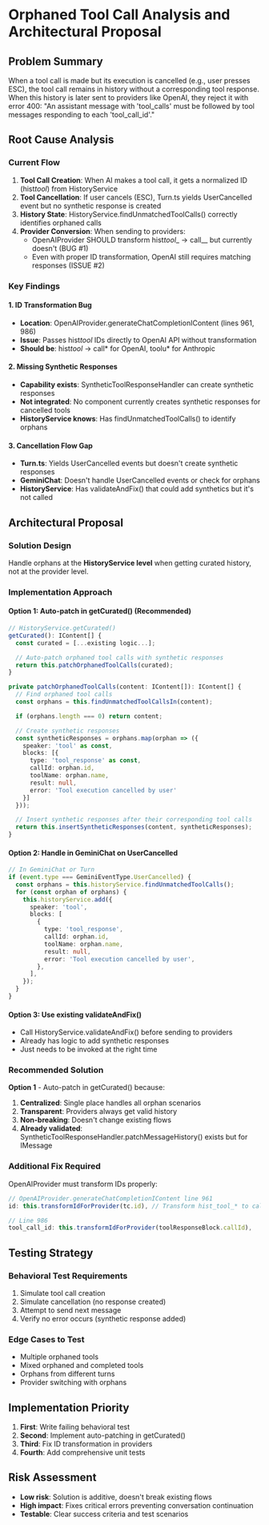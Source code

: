 # Orphaned Tool Call Analysis and Architectural Proposal

## Problem Summary

When a tool call is made but its execution is cancelled (e.g., user presses ESC), the tool call remains in history without a corresponding tool response. When this history is later sent to providers like OpenAI, they reject it with error 400: "An assistant message with 'tool_calls' must be followed by tool messages responding to each 'tool_call_id'."

## Root Cause Analysis

### Current Flow

1. **Tool Call Creation**: When AI makes a tool call, it gets a normalized ID (hist*tool*<uuid>) from HistoryService
2. **Tool Cancellation**: If user cancels (ESC), Turn.ts yields UserCancelled event but no synthetic response is created
3. **History State**: HistoryService.findUnmatchedToolCalls() correctly identifies orphaned calls
4. **Provider Conversion**: When sending to providers:
   - OpenAIProvider SHOULD transform hist*tool*\_ → call\_\_ but currently doesn't (BUG #1)
   - Even with proper ID transformation, OpenAI still requires matching responses (ISSUE #2)

### Key Findings

#### 1. ID Transformation Bug

- **Location**: OpenAIProvider.generateChatCompletionIContent (lines 961, 986)
- **Issue**: Passes hist*tool* IDs directly to OpenAI API without transformation
- **Should be**: hist*tool*<x> → call*<x> for OpenAI, toolu*<x> for Anthropic

#### 2. Missing Synthetic Responses

- **Capability exists**: SyntheticToolResponseHandler can create synthetic responses
- **Not integrated**: No component currently creates synthetic responses for cancelled tools
- **HistoryService knows**: Has findUnmatchedToolCalls() to identify orphans

#### 3. Cancellation Flow Gap

- **Turn.ts**: Yields UserCancelled events but doesn't create synthetic responses
- **GeminiChat**: Doesn't handle UserCancelled events or check for orphans
- **HistoryService**: Has validateAndFix() that could add synthetics but it's not called

## Architectural Proposal

### Solution Design

Handle orphans at the **HistoryService level** when getting curated history, not at the provider level.

### Implementation Approach

#### Option 1: Auto-patch in getCurated() (Recommended)

```typescript
// HistoryService.getCurated()
getCurated(): IContent[] {
  const curated = [...existing logic...];

  // Auto-patch orphaned tool calls with synthetic responses
  return this.patchOrphanedToolCalls(curated);
}

private patchOrphanedToolCalls(content: IContent[]): IContent[] {
  // Find orphaned tool calls
  const orphans = this.findUnmatchedToolCallsIn(content);

  if (orphans.length === 0) return content;

  // Create synthetic responses
  const syntheticResponses = orphans.map(orphan => ({
    speaker: 'tool' as const,
    blocks: [{
      type: 'tool_response' as const,
      callId: orphan.id,
      toolName: orphan.name,
      result: null,
      error: 'Tool execution cancelled by user'
    }]
  }));

  // Insert synthetic responses after their corresponding tool calls
  return this.insertSyntheticResponses(content, syntheticResponses);
}
```

#### Option 2: Handle in GeminiChat on UserCancelled

```typescript
// In GeminiChat or Turn
if (event.type === GeminiEventType.UserCancelled) {
  const orphans = this.historyService.findUnmatchedToolCalls();
  for (const orphan of orphans) {
    this.historyService.add({
      speaker: 'tool',
      blocks: [
        {
          type: 'tool_response',
          callId: orphan.id,
          toolName: orphan.name,
          result: null,
          error: 'Tool execution cancelled by user',
        },
      ],
    });
  }
}
```

#### Option 3: Use existing validateAndFix()

- Call HistoryService.validateAndFix() before sending to providers
- Already has logic to add synthetic responses
- Just needs to be invoked at the right time

### Recommended Solution

**Option 1** - Auto-patch in getCurated() because:

1. **Centralized**: Single place handles all orphan scenarios
2. **Transparent**: Providers always get valid history
3. **Non-breaking**: Doesn't change existing flows
4. **Already validated**: SyntheticToolResponseHandler.patchMessageHistory() exists but for IMessage

### Additional Fix Required

OpenAIProvider must transform IDs properly:

```typescript
// OpenAIProvider.generateChatCompletionIContent line 961
id: this.transformIdForProvider(tc.id), // Transform hist_tool_* to call_*

// Line 986
tool_call_id: this.transformIdForProvider(toolResponseBlock.callId),
```

## Testing Strategy

### Behavioral Test Requirements

1. Simulate tool call creation
2. Simulate cancellation (no response created)
3. Attempt to send next message
4. Verify no error occurs (synthetic response added)

### Edge Cases to Test

- Multiple orphaned tools
- Mixed orphaned and completed tools
- Orphans from different turns
- Provider switching with orphans

## Implementation Priority

1. **First**: Write failing behavioral test
2. **Second**: Implement auto-patching in getCurated()
3. **Third**: Fix ID transformation in providers
4. **Fourth**: Add comprehensive unit tests

## Risk Assessment

- **Low risk**: Solution is additive, doesn't break existing flows
- **High impact**: Fixes critical errors preventing conversation continuation
- **Testable**: Clear success criteria and test scenarios
